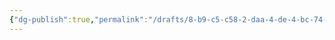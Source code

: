 ```yaml
---
{"dg-publish":true,"permalink":"/drafts/8-b9-c5-c58-2-daa-4-de-4-bc-74-d36764-ab-7-f0-a/","dgHomeLink":true,"dgPassFrontmatter":false}
---
```


